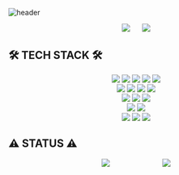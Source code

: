 
![header](https://capsule-render.vercel.app/api?type=wave&height=200&section=header&text=YUNI&fontSize=70&fontColor=white&color=#bb91e3)
<div align="center">
   <a link="https://hyeyun.tistory.com/">
      <img src="https://img.shields.io/badge/Tech%20Blog-555263?style=flat&logoColor=white&link=https://hyeyun.tistory.com/" style="height : auto; margin-right : 10px;"/>
   </a>
   <a link="https://www.instagram.com/mimemiemeee/">
      <img src="http://img.shields.io/badge/-Instagram-black?style=flat&logo=Instagram&link=https://www.instagram.com/mimemiemeee/"style="height:auto; margin-left:10px;"/>
   </a>
</div>

## 🛠️ TECH STACK 🛠️ 
<div align="center">
   <img src="https://img.shields.io/badge/java-red?style=for-the-badge&logoColor=white"> <img src="https://img.shields.io/badge/C-black?style=for-the-badge&logo=C&logoColor=white"> <img src="https://img.shields.io/badge/C++-black?style=for-the-badge&logo=cplusplus&logoColor=white"> <img src="https://img.shields.io/badge/JS-orange?style=for-the-badge&logo=JavaScript&logoColor=white"> <img src="https://img.shields.io/badge/HTML5-green?style=for-the-badge&logo=html5&logoColor=white"> <br>
   <img src="https://img.shields.io/badge/Spring-greeb?style=for-the-badge&logo=Spring&logoColor=white"> <img src="https://img.shields.io/badge/Bootstrap-blue?style=for-the-badge&logo=Bootstrap&logoColor=white"> <img src="https://img.shields.io/badge/jQuery-blueviolet?style=for-the-badge&logo=jQuery&logoColor=white"> <img src="https://img.shields.io/badge/AWS-black?style=for-the-badge&logo=Amazon AWS&logoColor=white"> <br>
   <img src="https://img.shields.io/badge/MySQL-black?style=for-the-badge&logo=MySql&logoColor=white"> <img src="https://img.shields.io/badge/MariaDB-blue?style=for-the-badge&logo=MariaDB&logoColor=white"> <img src="https://img.shields.io/badge/Firebase-lightskyblue?style=for-the-badge&logo=Firebase&logoColor=white"> <br>
   <img src="https://img.shields.io/badge/GIT-red?style=for-the-badge&logo=Git&logoColor=white"> <img src="https://img.shields.io/badge/Git Kraken-black?style=for-the-badge&logo=GitKraken&logoColor=white"> <br>
   <img src="https://img.shields.io/badge/intellij-violet?style=for-the-badge&logo=Intellij IDEA&logoColor=white"> <img src="https://img.shields.io/badge/Visual Studio Code-indigo?style=for-the-badge&logo=Visual Studio Code&logoColor=white"> <img src="https://img.shields.io/badge/Docker-blue?style=for-the-badge&logo=Docker&logoColor=white"> 
</div>

## ⚠️ STATUS ⚠️
<div align="center">
   <img src="https://github-readme-stats.vercel.app/api/top-langs/?username=kimhyeyun&layout=compact" style="margin-right:50px;"> <img src="http://mazassumnida.wtf/api/v2/generate_badge?boj=hydy11" style="margin-left:50px;">
</div>






      
